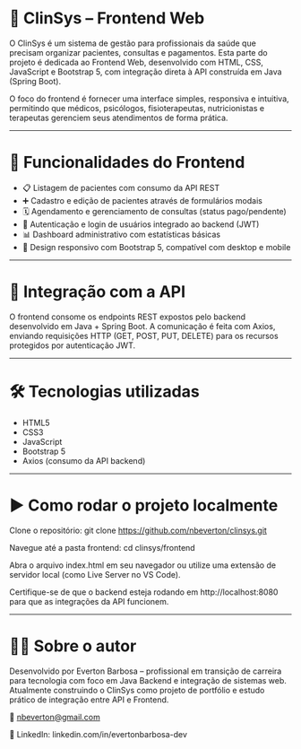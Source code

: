 # 🏥 ClinSys – Frontend Web

O ClinSys é um sistema de gestão para profissionais da saúde que precisam organizar pacientes, consultas e pagamentos.
Esta parte do projeto é dedicada ao Frontend Web, desenvolvido com HTML, CSS, JavaScript e Bootstrap 5, com integração direta à API construída em Java (Spring Boot).

O foco do frontend é fornecer uma interface simples, responsiva e intuitiva, permitindo que médicos, psicólogos, fisioterapeutas, nutricionistas e terapeutas gerenciem seus atendimentos de forma prática.

---

# 🚀 Funcionalidades do Frontend
- 📋 Listagem de pacientes com consumo da API REST
- ➕ Cadastro e edição de pacientes através de formulários modais
- 🗓️ Agendamento e gerenciamento de consultas (status pago/pendente)
- 🔐 Autenticação e login de usuários integrado ao backend (JWT)
- 📊 Dashboard administrativo com estatísticas básicas
- 📱 Design responsivo com Bootstrap 5, compatível com desktop e mobile

---

# 🔗 Integração com a API

O frontend consome os endpoints REST expostos pelo backend desenvolvido em Java + Spring Boot.
A comunicação é feita com Axios, enviando requisições HTTP (GET, POST, PUT, DELETE) para os recursos protegidos por autenticação JWT.

---

# 🛠️ Tecnologias utilizadas

- HTML5
- CSS3
- JavaScript
- Bootstrap 5
- Axios (consumo da API backend)

---

# ▶️ Como rodar o projeto localmente

Clone o repositório:
git clone https://github.com/nbeverton/clinsys.git

Navegue até a pasta frontend:
cd clinsys/frontend

Abra o arquivo index.html em seu navegador ou utilize uma extensão de servidor local (como Live Server no VS Code).

Certifique-se de que o backend esteja rodando em http://localhost:8080 para que as integrações da API funcionem.


---
# 👨‍💻 Sobre o autor

Desenvolvido por Everton Barbosa – profissional em transição de carreira para tecnologia com foco em Java Backend e integração de sistemas web.
Atualmente construindo o ClinSys como projeto de portfólio e estudo prático de integração entre API e Frontend.

📧 nbeverton@gmail.com

📌 LinkedIn: linkedin.com/in/evertonbarbosa-dev
